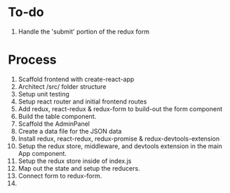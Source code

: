 # To-do
1. Handle the 'submit' portion of the redux form

# Process
1. Scaffold frontend with create-react-app
2. Architect /src/ folder structure
3. Setup unit testing
4. Setup react router and initial frontend routes
5. Add redux, react-redux & redux-form to build-out the form component
6. Build the table component.
7. Scaffold the AdminPanel
8. Create a data file for the JSON data
9. Install redux, react-redux, redux-promise & redux-devtools-extension
10. Setup the redux store, middleware, and devtools extension in the main App component.
11. Setup the redux store inside of index.js
12. Map out the state and setup the reducers.
13. Connect form to redux-form.
14.
